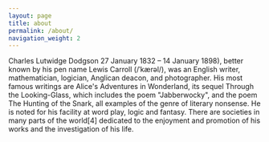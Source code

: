 ```yaml
---
layout: page
title: about
permalink: /about/
navigation_weight: 2
---
```


Charles Lutwidge Dodgson 27 January 1832 – 14 January 1898), better known by his pen name Lewis Carroll (/ˈkærəl/), was an English writer, mathematician, logician, Anglican deacon, and photographer. His most famous writings are Alice's Adventures in Wonderland, its sequel Through the Looking-Glass, which includes the poem "Jabberwocky", and the poem The Hunting of the Snark, all examples of the genre of literary nonsense. He is noted for his facility at word play, logic and fantasy. There are societies in many parts of the world[4] dedicated to the enjoyment and promotion of his works and the investigation of his life.

